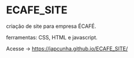 # ECAFE_SITE
 criação de site para empresa ÉCAFÉ.

 ferramentas: 
 CSS, HTML e javascript.

 Acesse -> https://japcunha.github.io/ECAFE_SITE/
